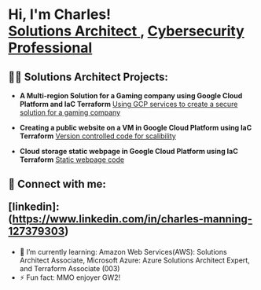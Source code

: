 <h1>Hi, I'm Charles! <br/><a href="https://github.com/Charles-Roro">Solutions Architect </a>, <a href="https://www.linkedin.com/in/charles-manning-127379303">Cybersecurity Professional</a> </h1>

<h2>👨‍💻 Solutions Architect Projects:</h2>

- <b>A Multi-region Solution for a Gaming company using Google Cloud Platform and IaC Terraform</b>
      [Using GCP services to create a secure solution for a gaming company](https://github.com/Charles-Roro/Charles-GCP-Terraform.git)
  
- <b>Creating a public website on a VM in Google Cloud Platform using IaC Terraform</b>
      [Version controlled code for scalibility](https://github.com/Charles-Roro/Charles-Terraform-GCP-VM-website.git)

 - <b>Cloud storage static webpage in Google Cloud Platform using IaC Terraform</b>
     [Static webpage code](https://github.com/Charles-Roro/Charles-GCP-Terraform-Pub-Bucket.git)
   

<h2> 🤳 Connect with me:

[linkedin]: (https://www.linkedin.com/in/charles-manning-127379303) </h2>



- 🌱 I’m currently learning: Amazon Web Services(AWS): Solutions Architect Associate, Microsoft Azure: Azure Solutions Architect Expert, and Terraform Associate (003)
- ⚡ Fun fact: MMO enjoyer GW2!
